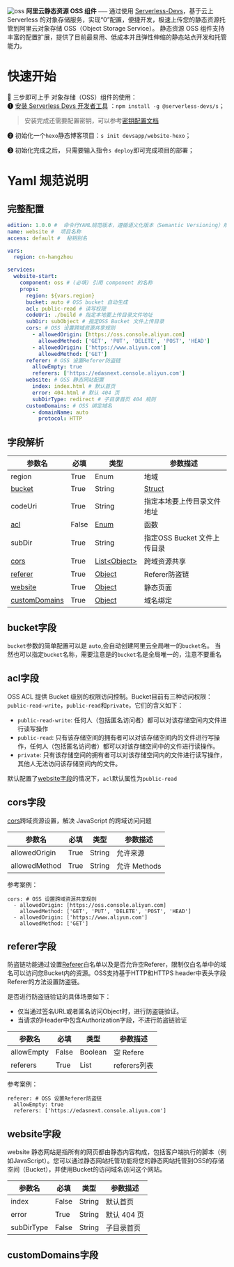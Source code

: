 ![oss](https://img.alicdn.com/imgextra/i4/O1CN01ws7Hju1PU8fFY52Cq_!!6000000001843-0-tps-2608-1000.jpg)
**阿里云静态资源 OSS 组件** ⎯⎯⎯ 通过使用 [Serverless-Devs](https://github.com/Serverless-Devs)，基于云上 Serverless 的对象存储服务，实现“0”配置，便捷开发，极速上传您的静态资源托管到阿里云对象存储 OSS（Object Storage Service）。
静态资源 OSS 组件支持丰富的配置扩展，提供了目前最易用、低成本并且弹性伸缩的静态站点开发和托管能力。
<br/>

# 快速开始

🙋 三步即可上手 对象存储（OSS）组件的使用：  
❶ [安装 Serverless Devs 开发者工具](http://www.serverless-devs.com/serverless-devs/install) ：`npm install -g @serverless-devs/s`；

> 安装完成还需要配置密钥，可以参考[密钥配置文档](http://www.serverless-devs.com/serverless-devs/command/config)

❷ 初始化一个`hexo`静态博客项目：`s init devsapp/website-hexo`；

❸ 初始化完成之后， 只需要输入指令`s deploy`即可完成项目的部署；

# Yaml 规范说明

## 完整配置

```yaml
edition: 1.0.0 #  命令行YAML规范版本，遵循语义化版本（Semantic Versioning）规范
name: website #  项目名称
access: default #  秘钥别名

vars:
  region: cn-hangzhou

services:
  website-start:
    component: oss # (必填) 引用 component 的名称
    props:
      region: ${vars.region}
      bucket: auto # OSS bucket 自动生成
      acl: public-read # 读写权限
      codeUri: ./build # 指定本地要上传目录文件地址
      subDir: subObject # 指定OSS Bucket 文件上传目录
      cors: # OSS 设置跨域资源共享规则
        - allowedOrigin: [https://oss.console.aliyun.com]
          allowedMethod: ['GET', 'PUT', 'DELETE', 'POST', 'HEAD']
        - allowedOrigin: ['https://www.aliyun.com']
          allowedMethod: ['GET']
      referer: # OSS 设置Referer防盗链
        allowEmpty: true
        referers: ['https://edasnext.console.aliyun.com']
      website: # OSS 静态网站配置
        index: index.html # 默认首页
        error: 404.html # 默认 404 页
        subDirType: redirect # 子目录首页 404 规则
      customDomains: # OSS 绑定域名
        - domainName: auto
          protocol: HTTP
```

## 字段解析

| 参数名                              | 必填 | 类型                         | 参数描述   |
| ----------------------------------- | ---- | ---------------------------- | ---------- |
| region                              | True | Enum                         | 地域       |
| [bucket](#bucket字段)             | True | String       | [Struct](#bucket字段)       | OSS Bucket名(全局唯一) |
| codeUri           | True | String      | 指定本地要上传目录文件地址       |
| [acl](#acl字段)           | False | [Enum](#acl字段)      | 函数       |
| subDir           | True | String      | 指定OSS Bucket 文件上传目录       |
| [cors](#cors字段)           | True | [List\<Object\>](#cors字段)      | 跨域资源共享       |
| [referer](#referer字段)           | True | [Object](#referer字段)      | Referer防盗链     |
| [website](#website字段)           | True | [Object](#website字段)      | 静态页面     |
| [customDomains](#customDomains字段)           | True | [Object](#customDomains字段)      | 域名绑定     |

## bucket字段
`bucket`参数的简单配置可以是 `auto`,会自动创建阿里云全局唯一的`bucket`名。
当然也可以指定`bucket`名称，需要注意是的`bucket`名是全局唯一的，注意不要重名

## acl字段
OSS ACL 提供 Bucket 级别的权限访问控制。Bucket目前有三种访问权限：`public-read-write`，`public-read`和`private`，它们的含义如下：
- `public-read-write`: 任何人（包括匿名访问者）都可以对该存储空间内文件进行读写操作
- `public-read`: 只有该存储空间的拥有者可以对该存储空间内的文件进行写操作，任何人（包括匿名访问者）都可以对该存储空间中的文件进行读操作。
- `private`: 只有该存储空间的拥有者可以对该存储空间内的文件进行读写操作，其他人无法访问该存储空间内的文件。

默认配置了[website字段](#website字段)的情况下，`acl`默认属性为`public-read`


## cors字段
[cors](https://help.aliyun.com/document_detail/31870.html)跨域资源设置，解决 JavaScript 的跨域访问问题

| 参数名                | 必填 | 类型                      | 参数描述 |
| --------------------- | ---- | ------------------------- | -------- |
| allowedOrigin                  | True | String                    | 允许来源   |
| allowedMethod                  | True | String                    | 允许 Methods   |

参考案例：
```
cors: # OSS 设置跨域资源共享规则
  - allowedOrigin: [https://oss.console.aliyun.com]
    allowedMethod: ['GET', 'PUT', 'DELETE', 'POST', 'HEAD']
  - allowedOrigin: ['https://www.aliyun.com']
    allowedMethod: ['GET']
```

## referer字段

防盗链功能通过设置[Referer](https://help.aliyun.com/document_detail/31869.html)白名单以及是否允许空Referer，限制仅白名单中的域名可以访问您Bucket内的资源。OSS支持基于HTTP和HTTPS header中表头字段Referer的方法设置防盗链。

是否进行防盗链验证的具体场景如下：

- 仅当通过签名URL或者匿名访问Object时，进行防盗链验证。
- 当请求的Header中包含Authorization字段，不进行防盗链验证


| 参数名                | 必填 | 类型                      | 参数描述 |
| --------------------- | ---- | ------------------------- | -------- |
| allowEmpty                  | False | Boolean                    | 空 Refere   |
| referers                  | True | List<String>                    | referers列表   |

参考案例：
```
referer: # OSS 设置Referer防盗链
  allowEmpty: true
  referers: ['https://edasnext.console.aliyun.com']
```

## website字段
website 静态网站是指所有的网页都由静态内容构成，包括客户端执行的脚本（例如JavaScript）。您可以通过静态网站托管功能将您的静态网站托管到OSS的存储空间（Bucket），并使用Bucket的访问域名访问这个网站。


| 参数名                | 必填 | 类型                      | 参数描述 |
| --------------------- | ---- | ------------------------- | -------- |
| index                  | False | String                    | 默认首页   |
| error                  | True | String                    | 默认 404 页   |
| subDirType                  | False | String                    | 子目录首页   |

## customDomains字段